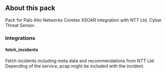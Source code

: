 ## About this pack
Pack for Palo Alto Networks Coretex XSOAR integration with NTT Ltd. Cyber Threat Sensor.

### Integrations
#### fetch_incidents
Fetch incidents including meta data and recommendations from NTT Ltd. Depending of the service, pcap might be included with the incident.
